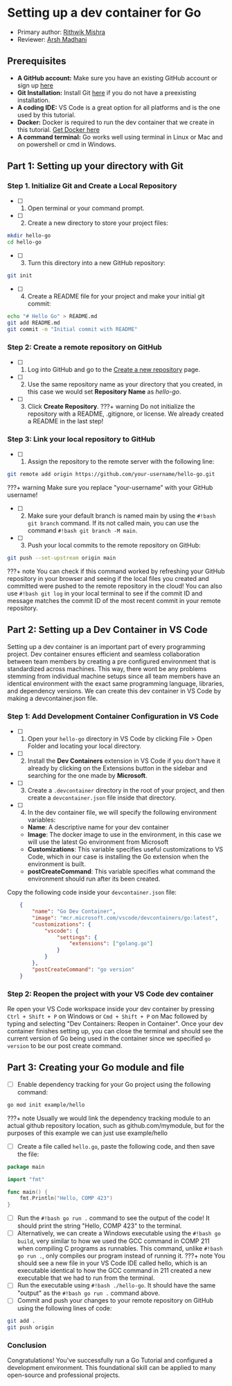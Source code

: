 # Setting up a dev container for Go 
* Primary author: [Rithwik Mishra](https://github.com/rithwik-mishra)
* Reviewer: [Arsh Madhani](https://github.com/arshm06)

## Prerequisites
- **A GitHub account:** Make sure you have an existing GitHub account or sign up [here](https://github.com/)
- **Git Installation:** Install Git [here](https://git-scm.com/book/en/v2/Getting-Started-Installing-Git) if you do not have a preexisting installation.
- **A coding IDE:** VS Code is a great option for all platforms and is the one used by this tutorial.
- **Docker:** Docker is required to run the dev container that we create in this tutorial. [Get Docker here](https://www.docker.com/products/docker-desktop)
- **A command terminal:** Go works well using terminal in Linux or Mac and on powershell or cmd in Windows.

## Part 1: Setting up your directory with Git
### Step 1. Initialize Git and Create a Local Repository
- [ ] 1. Open terminal or your command prompt.
- [ ] 2. Create a new directory to store your project files:
``` bash
mkdir hello-go
cd hello-go
```

- [ ] 3. Turn this directory into a new GitHub repository:
``` bash
git init
```

- [ ] 4. Create a README file for your project and make your initial git commit:
``` bash 
echo "# Hello Go" > README.md
git add README.md
git commit -m "Initial commit with README"
```
### Step 2: Create a remote repository on GitHub 
- [ ] 1. Log into GitHub and go to the [Create a new repository](https://github.com/new) page.
- [ ] 2. Use the same repository name as your directory that you created, in this case we would set **Repository Name** as *hello-go*. 
- [ ] 3. Click **Create Repository**.
???+ warning
    Do not initialize the repository with a README, .gitignore, or license. We already created a README in the last step!

### Step 3: Link your local repository to GitHub
- [ ] 1. Assign the repository to the remote server with the following line:
``` bash
git remote add origin https://github.com/your-username/hello-go.git 
```
???+ warning 
    Make sure you replace "your-username" with your GitHub username!

- [ ] 2. Make sure your default branch is named main by using the `#!bash git branch` command. If its not called main, you can use the command `#!bash git branch -M main`.
- [ ] 3. Push your local commits to the remote repository on GitHub:
``` bash
git push --set-upstream origin main
```
???+ note
    You can check if this command worked by refreshing your GitHub repository in your browser and seeing if the local files you created and committed were pushed to the remote repository in the cloud! You can also use ```#!bash git log``` in your local terminal to see if the commit ID and message matches the commit ID of the most recent commit in your remote repository.

## Part 2: Setting up a Dev Container in VS Code
Setting up a dev container is an important part of every programming project. Dev container ensures efficient and seamless collaboration between team members by creating a pre configured environment that is standardized across machines. This way, there wont be any problems stemming from individual machine setups since all team members have an identical environment with the exact same programming language, libraries, and dependency versions. We can create this dev container in VS Code by making a devcontainer.json file.

### Step 1: Add Development Container Configuration in VS Code
- [ ] 1. Open your ```hello-go``` directory in VS Code by clicking File > Open Folder and locating your local directory.
- [ ] 2. Install the **Dev Containers** extension in VS Code if you don't have it already by clicking on the Extensions button in the sidebar and searching for the one made by **Microsoft**.
- [ ] 3. Create a ```.devcontainer``` directory in the root of your project, and then create a ```devcontainer.json``` file inside that directory. 
- [ ] 4. In the dev container file, we will specify the following environment variables:
    * **Name**: A descriptive name for your dev container
    * **Image**: The docker image to use in the environment, in this case we will use the latest Go environment from Microsoft
    * **Customizations**: This variable specifies useful customizations to VS Code, which in our case is installing the Go extension when the environment is built.
    * **postCreateCommand**: This variable specifies what command the environment should run after its been created.

Copy the following code inside your ```devcontainer.json``` file:   
``` json
    {
        "name": "Go Dev Container",
        "image": "mcr.microsoft.com/vscode/devcontainers/go:latest",
        "customizations": {
            "vscode": {
                "settings": {
                    "extensions": ["golang.go"]
                }
            }
        },
        "postCreateCommand": "go version"
    }
```

### Step 2: Reopen the project with your VS Code dev container
Re open your VS Code workspace inside your dev container by pressing ```Ctrl + Shift + P``` on Windows or ```Cmd + Shift + P``` on Mac followed by typing and selecting "Dev Containers: Reopen in Container". Once your dev container finishes setting up, you can close the terminal and should see the current version of Go being used in the container since we specified ```go version``` to be our post create command.

## Part 3: Creating your Go module and file
- [ ] Enable dependency tracking for your Go project using the following command:
``` bash
go mod init example/hello
```
???+ note
    Usually we would link the dependency tracking module to an actual github repository location, such as github.com/mymodule, but for the purposes of this example we can just use example/hello

- [ ] Create a file called ```hello.go```, paste the following code, and then save the file:
``` go
package main

import "fmt"

func main() {
    fmt.Println("Hello, COMP 423")
}
```

- [ ] Run the ```#!bash go run .``` command to see the output of the code! It should print the string "Hello, COMP 423" to the terminal.
- [ ] Alternatively, we can create a Windows executable using the ```#!bash go build```, very similar to how we used the GCC command in COMP 211 when compiling C programs as runnables. This command, unlike ```#!bash go run .```, only compiles our program instead of running it. 
???+ note
    You should see a new file in your VS Code IDE called hello, which is an executable identical to how the GCC command in 211 created a new executable that we had to run from the terminal.
- [ ] Run the executable using ```#!bash ./hello-go```. It should have the same "output" as the ```#!bash go run .``` command above.
- [ ] Commit and push your changes to your remote repository on GitHub using the following lines of code:
``` bash
git add .
git push origin
```

### Conclusion
Congratulations! You've successfully run a Go Tutorial and configured a development environment. This foundational skill can be applied to many open-source and professional projects. 